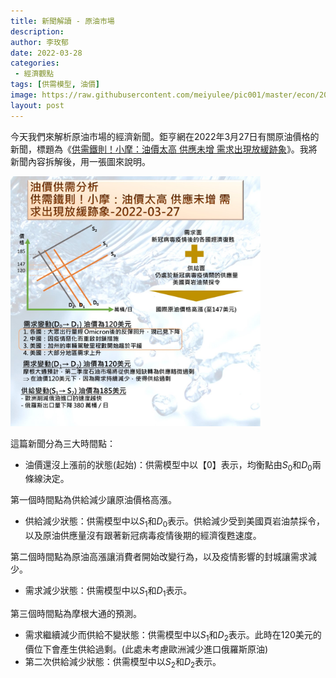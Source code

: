```yaml
---
title: 新聞解讀 - 原油市場
description: 
author: 李玫郁
date: 2022-03-28
categories:
 - 經濟觀點
tags: [供需模型, 油價]
image: https://raw.githubusercontent.com/meiyulee/pic001/master/econ/20220328_oil_price_econ_1.jpg
layout: post
---
```


今天我們來解析原油市場的經濟新聞。鉅亨網在2022年3月27日有關原油價格的新聞，標題為《[供需鐵則！小摩：油價太高 供應未增 需求出現放緩跡象](https://news.cnyes.com/news/id/4841988)》。我將新聞內容拆解後，用一張圖來說明。

<img src="https://raw.githubusercontent.com/meiyulee/pic001/master/econ/20220328_oil_price_econ_1.jpg" width="400">

這篇新聞分為三大時間點：

- 油價還沒上漲前的狀態(起始)：供需模型中以【0】表示，均衡點由$S_{0}$和$D_{0}$兩條線決定。

第一個時間點為供給減少讓原油價格高漲。
- 供給減少狀態：供需模型中以$S_{1}$和$D_{0}$表示。供給減少受到美國頁岩油禁採令，以及原油供應量沒有跟著新冠病毒疫情後期的經濟復甦速度。

第二個時間點為原油高漲讓消費者開始改變行為，以及疫情影響的封城讓需求減少。
- 需求減少狀態：供需模型中以$S_{1}$和$D_{1}$表示。

第三個時間點為摩根大通的預測。
- 需求繼續減少而供給不變狀態：供需模型中以$S_{1}$和$D_{2}$表示。此時在120美元的價位下會產生供給過剩。(此處未考慮歐洲減少進口俄羅斯原油)
- 第二次供給減少狀態：供需模型中以$S_{2}$和$D_{2}$表示。

